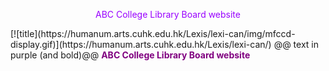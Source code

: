 <p align="center" style="color: #9900ff">
ABC College Library Board website
  </p>
[![title](https://humanum.arts.cuhk.edu.hk/Lexis/lexi-can/img/mfccd-display.gif)](https://humanum.arts.cuhk.edu.hk/Lexis/lexi-can/)
@@ text in purple (and bold)@@
<b><font color="purple">ABC College Library Board website</font></b>
